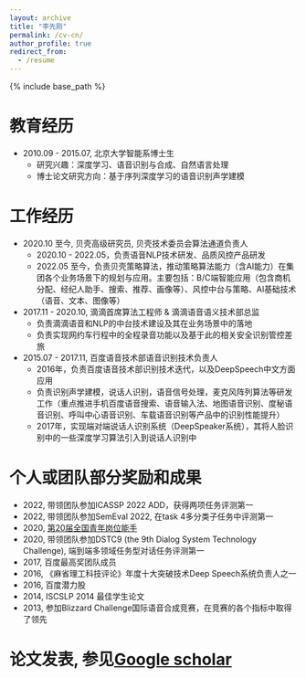 ```yaml
---
layout: archive
title: "李先刚"
permalink: /cv-cn/
author_profile: true
redirect_from:
  - /resume
---
```


{% include base_path %}

教育经历
======
* 2010.09 - 2015.07,    北京大学智能系博士生
  * 研究兴趣：深度学习、语音识别与合成、自然语言处理
  * 博士论文研究方向：基于序列深度学习的语音识别声学建模

工作经历
======
* 2020.10 至今, 贝壳高级研究员, 贝壳技术委员会算法通道负责人
  * 2020.10 - 2022.05，负责语音NLP技术研发、品质风控产品研发
  * 2022.05 至今，负责贝壳策略算法，推动策略算法能力（含AI能力）在集团各个业务场景下的规划与应用。主要包括：B/C端智能应用（包含商机分配、经纪人助手、搜索、推荐、画像等）、风控中台与策略、AI基础技术（语音、文本、图像等）
* 2017.11 - 2020.10,    滴滴首席算法工程师 & 滴滴语音语义技术部总监
  * 负责滴滴语音和NLP的中台技术建设及其在业务场景中的落地
  * 负责实现网约车行程中的全程录音功能以及基于此的相关安全识别管控差旅
* 2015.07 - 2017.11,    百度语音技术部语音识别技术负责人
  * 2016年，负责百度语音技术部识别技术迭代，以及DeepSpeech中文方面应用
  * 负责识别声学建模，说话人识别，语音信号处理，麦克风阵列算法等研发工作（重点推进手机百度语音搜索、语音输入法、地图语音识别、度秘语音识别、呼叫中心语音识别、车载语音识别等产品中的识别性能提升）
  * 2017年，实现端对端说话人识别系统（DeepSpeaker系统），其将人脸识别中的一些深度学习算法引入到说话人识别中

个人或团队部分奖励和成果
======
* 2022, 带领团队参加ICASSP 2022 ADD，获得两项任务评测第一
* 2022, 带领团队参加SemEval 2022, 在task 4多分类子任务中评测第一
* 2020, [第20届全国青年岗位能手](https://www.thepaper.cn/newsDetail_forward_8372344)
* 2020, 带领团队参加DSTC9 (the 9th Dialog System Technology Challenge), 端到端多领域任务型对话任务评测第一
* 2017, 百度最高奖团队成员
* 2016, 《麻省理工科技评论》年度十大突破技术Deep Speech系统负责人之一
* 2016, 百度潜力股
* 2014, ISCSLP 2014 最佳学生论文
* 2013, 参加Blizzard Challenge国际语音合成竞赛，在竞赛的各个指标中取得了领先

论文发表, 参见[Google scholar](https://scholar.google.com/citations?user=80YNQwMAAAAJ&hl=zh-CN)
======
